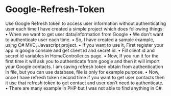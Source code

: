 # Google-Refresh-Token

Use Google Refresh token to access user information without authenticating user each time
I have created a simple project which does following things:
•	When we want to get user data/information from Google
•	We don't want to authenticate user each time.
•	So, I have created a sample example, using C# MVC, Javascript project.
•	If you want to use it, First register your app in google console and get client id and secret id.
•	Fill client id and secret id variables in HomeController.cs page.
•	Now, If you run it for the first time it will ask you to authenticate from google and then it will import your Google contacts. I am saving refresh token obtain from authentication in file, but you can use database, file is only for example purpose.
•	Now, once I have refresh token second time if you want to get user contacts then it use that refresh token to get contact and user don’t need to authenticate.
•	There are many example in PHP but I was not able to find anything in C#.


